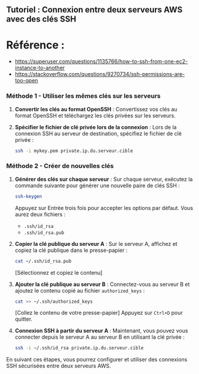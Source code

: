 ## Tutoriel : Connexion entre deux serveurs AWS avec des clés SSH
# Référence : 
- https://superuser.com/questions/1135766/how-to-ssh-from-one-ec2-instance-to-another
- https://stackoverflow.com/questions/9270734/ssh-permissions-are-too-open

### Méthode 1 - Utiliser les mêmes clés sur les serveurs
1. **Convertir les clés au format OpenSSH** :
   Convertissez vos clés au format OpenSSH et téléchargez les clés privées sur les serveurs.

2. **Spécifier le fichier de clé privée lors de la connexion** :
   Lors de la connexion SSH au serveur de destination, spécifiez le fichier de clé privée :
   ```bash
   ssh -i mykey.pem private.ip.du.serveur.cible
   ```

### Méthode 2 - Créer de nouvelles clés

1. **Générer des clés sur chaque serveur** :
   Sur chaque serveur, exécutez la commande suivante pour générer une nouvelle paire de clés SSH :
   ```bash
   ssh-keygen
   ```
   Appuyez sur Entrée trois fois pour accepter les options par défaut. Vous aurez deux fichiers :
   - `.ssh/id_rsa`
   - `.ssh/id_rsa.pub`

2. **Copier la clé publique du serveur A** :
   Sur le serveur A, affichez et copiez la clé publique dans le presse-papier :
   ```bash
   cat ~/.ssh/id_rsa.pub
   ```
   [Sélectionnez et copiez le contenu]

3. **Ajouter la clé publique au serveur B** :
   Connectez-vous au serveur B et ajoutez le contenu copié au fichier `authorized_keys` :
   ```bash
   cat >> ~/.ssh/authorized_keys
   ```
   [Collez le contenu de votre presse-papier]
   Appuyez sur `Ctrl+D` pour quitter.

4. **Connexion SSH à partir du serveur A** :
   Maintenant, vous pouvez vous connecter depuis le serveur A au serveur B en utilisant la clé privée :
   ```bash
   ssh -i ~/.ssh/id_rsa private.ip.du.serveur.cible
   ```

En suivant ces étapes, vous pourrez configurer et utiliser des connexions SSH sécurisées entre deux serveurs AWS.
